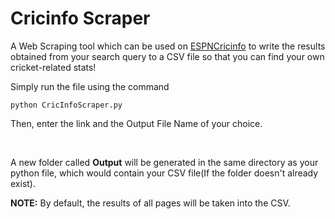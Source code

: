 # Cricinfo Scraper

A Web Scraping tool which can be used on [ESPNCricinfo](https://stats.espncricinfo.com/ci/engine/stats/index.html) to write the results obtained from your search query to a CSV file 
so that you can find your own cricket-related stats!

Simply run the file using the command

```
python CricInfoScraper.py
```

Then, enter the link and the Output File Name of your choice.

<br>

A new folder called **Output** will be generated in the same directory as your python file, which would contain your CSV file(If the folder doesn't already exist).

****NOTE:**** By default, the results of all pages will be taken into the CSV.
